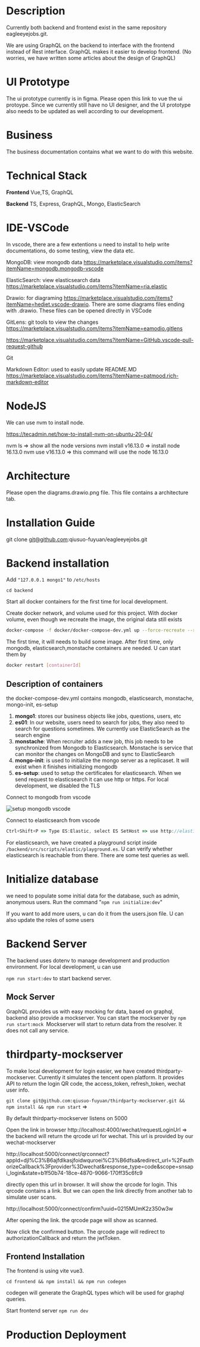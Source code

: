# Description

Currently both backend and frontend exist in the same repository eagleeyejobs.git.

We are using GraphQL on the backend to interface with the frontend instead of Rest interface. GraphQL makes it easier to develop frontend. (No worries, we have written some articles about the design of GraphQL)


# UI Prototype

The ui prototype currently is in figma. Please open this link to vue the ui protoype. Since we currently still have no UI designer, and the UI prototype also needs to be updated as well according to our development.


# Business

The business documentation contains what we want to do with this website.


# Technical Stack

**Frontend** Vue,TS, GraphQL

**Backend** TS, Express, GraphQL, Mongo, ElasticSearch


# IDE-VSCode

In vscode, there are a few extentions u need to install to help write documentations, do some testing, view the data etc.


MongoDB: view mongodb data  <https://marketplace.visualstudio.com/items?itemName=mongodb.mongodb-vscode>

ElasticSearch: view elasticsearch data <https://marketplace.visualstudio.com/items?itemName=ria.elastic>

Drawio: for diagraming <https://marketplace.visualstudio.com/items?itemName=hediet.vscode-drawio>. There are some diagrams files ending with .drawio. These files can be opened directly in VSCode

GitLens: git tools to view the changes  <https://marketplace.visualstudio.com/items?itemName=eamodio.gitlens>

<https://marketplace.visualstudio.com/items?itemName=GitHub.vscode-pull-request-github>

Git

Markdown Editor: used to easily update README.MD  <https://marketplace.visualstudio.com/items?itemName=patmood.rich-markdown-editor>


# NodeJS

We can use nvm to install node.

https://tecadmin.net/how-to-install-nvm-on-ubuntu-20-04/

nvm ls => show all the node versions
nvm install v16.13.0 => install node 16.13.0
nvm use v16.13.0 => this command will use the node 16.13.0


# Architecture

Please open the diagrams.drawio.png file. This file contains a architecture tab.


# Installation Guide


git clone git@github.com:qiusuo-fuyuan/eagleeyejobs.git


# Backend installation

Add `"127.0.0.1 mongo1"` to `/etc/hosts`

`cd backend`

Start all docker containers for the first time for local development.

Create docker network, and volume used for this project. With docker volume, even though we recreate the image, the original data still exists

```bash
docker-compose -f docker/docker-compose-dev.yml up --force-recreate --remove-orphans --build
```


The first time, it will needs to build some image. After first time, only mongodb, elasticsearch,monstache containers are needed. U can start them by

```bash
docker restart [containerId]
```


## Description of containers

the docker-compose-dev.yml contains mongodb, elasticsearch, monstache, mongo-init, es-setup




1. **mongo1**: stores our business objects like jobs, questions, users, etc
2. **es01**: In our website, users need to search for jobs, they also need to search for questions sometimes. We currently use ElasticSearch as the search engine
3. **monstache**: When recruiter adds a new job, this job needs to be synchronized from Mongodb to Elasticsearch. Monstache is service that can monitor the changes on MongoDB and sync to ElasticSearch
4. **mongo-init**: is used to initialize the mongo server as a replicaset. It will exist when it finishes initializing mongodb
5. **es-setup**: used to setup the certificates for elasticsearch. When we send request to elasticsearch it can use http or https. For local development, we disabled the TLS


Connect to mongodb from vscode

 ![setup mongodb vscode](./docs/pictures/mongosetup.drawio.png "left-50")




Connect to elasticsearch from vscode

```javascript
Ctrl+Shift+P => Type ES:Elastic, select ES SetHost => use http://elastic:test1234@127.0.0.1:9200.
```


For elasticsearch, we have created a playground script inside `/backend/src/scripts/elastic/playground.es`. U can verify whether elasticsearch is reachable from there. There are some test queries as well.


# Initialize database

we need to populate some initial data for the database, such as admin, anonymous users. Run the command "`npm run initialize:dev`"

If you want to add more users, u can do it from the users.json file. U can also update the roles of some users


# Backend Server

The backend uses dotenv to manage development and production environment. For local development, u can use

`npm run start:dev` to start backend server.


## Mock Server

GraphQL provides us with easy mocking for data, based on graphql, backend also provide a mockserver. You can start the mockserver by `npm run start:mock `Mockserver will start to return data from the resolver. It does not call any service.


# thirdparty-mockserver

To make local development for login easier, we have created thirdparty-mockserver. Currently it simulates the tencent open platform. It provides API to return  the login QR code, the access_token, refresh_token, wechat user info.

`git clone git@github.com:qiusuo-fuyuan/thirdparty-mockserver.git && npm install && npm run start` =>

By default thirdparty-mockserver listens on 5000


Open the link in browser http://localhost:4000/wechat/requestLoginUrl   => the backend will return the qrcode url for wechat. This url is provided by our wechat-mockserver

http://localhost:5000/connect/qrconnect?appId=djl%C3%B6ajfdlkasjfoidwquroei%C3%B6dfsa&redirect_url=%2FauthorizeCallback%3Fprovider%3Dwechat&response_type=code&scope=snsapi_login&state=b1f50b74-18ce-4870-9066-170ff35c6fc9


directly open this url in browser. It will show the qrcode for login. This qrcode contains a link. But we can open the link directly from another tab to simulate user scans.

http://localhost:5000/connect/confirm?uuid=0215MUmK2z350w3w


After opening the link. the qrcode page will show as scanned.

Now click the confirmed button.  The qrcode page will redirect to authorizationCallback and return the jwtToken.

## Frontend Installation

The frontend is using vite vue3.

`cd frontend && npm install && npm run codegen`


codegen will generate the GraphQL types which will be used for graphql queries.

Start frontend server `npm run dev`


# Production Deployment






